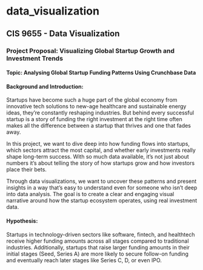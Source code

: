 # data_visualization
## CIS 9655 - Data Visualization

### Project Proposal: Visualizing Global Startup Growth and Investment Trends

#### Topic: Analysing Global Startup Funding Patterns Using Crunchbase Data

#### Background and Introduction: 
Startups have become such a huge part of the global economy from innovative tech solutions to new-age healthcare and sustainable energy ideas, they’re constantly reshaping industries. But behind every successful startup is a story of funding the right investment at the right time often makes all the difference between a startup that thrives and one that fades away.

In this project, we want to dive deep into how funding flows into startups, which sectors attract the most capital, and whether early investments really shape long-term success. With so much data available, it’s not just about numbers it’s about telling the story of how startups grow and how investors place their bets.

Through data visualizations, we want to uncover these patterns and present insights in a way that’s easy to understand even for someone who isn’t deep into data analysis. The goal is to create a clear and engaging visual narrative around how the startup ecosystem operates, using real investment data.

#### Hypothesis:
Startups in technology-driven sectors like software, fintech, and healthtech receive higher funding amounts across all stages compared to traditional industries. Additionally, startups that raise larger funding amounts in their initial stages (Seed, Series A) are more likely to secure follow-on funding and eventually reach later stages like Series C, D, or even IPO.
